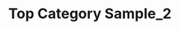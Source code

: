 ---
title: Top Category Sample_2
menu:
  sidebar:
    name: AWS_Beginners😆
    identifier: AWS_Beginners😆
    weight: 5
---